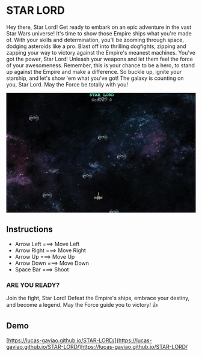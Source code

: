 # **STAR LORD**

Hey there, Star Lord! Get ready to embark on an epic adventure in the vast Star Wars universe! It's time to show those Empire ships what you're made of. With your skills and determination, you'll be zooming through space, dodging asteroids like a pro.
Blast off into thrilling dogfights, zipping and zapping your way to victory against the Empire's meanest machines. You've got the power, Star Lord! Unleash your weapons and let them feel the force of your awesomeness.
Remember, this is your chance to be a hero, to stand up against the Empire and make a difference. So buckle up, ignite your starship, and let's show 'em what you've got! The galaxy is counting on you, Star Lord. May the Force be totally with you!

![STAR LORD GAME PLAY!](/images/Screenshot%202023-05-26%20at%2010.05.08.png "star lord gameplay")

## **Instructions**

- Arrow Left ===> Move Left
- Arrow Right ===> Move Right
- Arrow Up ===> Move Up
- Arrow Down ===> Move Down
- Space Bar ===> Shoot

### **ARE YOU READY?**

Join the fight, Star Lord! Defeat the Empire's ships, embrace your destiny, and become a legend. May the Force guide you to victory! :+1:

## **Demo**

[https://lucas-gaviao.github.io/STAR-LORD/](https://lucas-gaviao.github.io/STAR-LORD/)https://lucas-gaviao.github.io/STAR-LORD/
